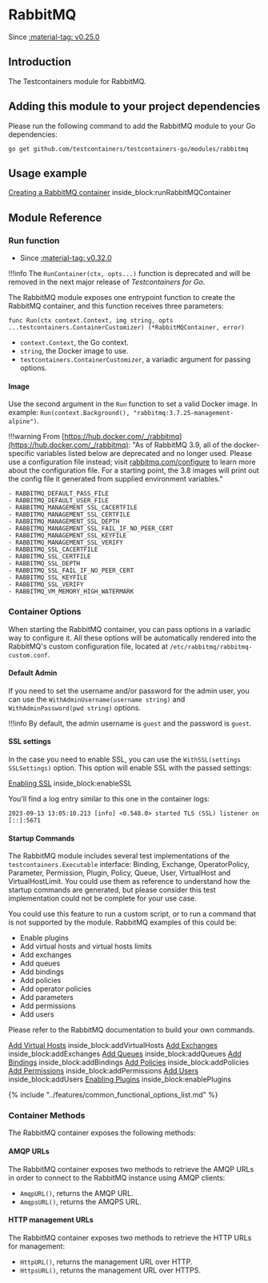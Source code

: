 # RabbitMQ

Since <a href="https://github.com/testcontainers/testcontainers-go/releases/tag/v0.25.0"><span class="tc-version">:material-tag: v0.25.0</span></a>

## Introduction

The Testcontainers module for RabbitMQ.

## Adding this module to your project dependencies

Please run the following command to add the RabbitMQ module to your Go dependencies:

```
go get github.com/testcontainers/testcontainers-go/modules/rabbitmq
```

## Usage example

<!--codeinclude-->
[Creating a RabbitMQ container](../../modules/rabbitmq/examples_test.go) inside_block:runRabbitMQContainer
<!--/codeinclude-->

## Module Reference

### Run function

- Since <a href="https://github.com/testcontainers/testcontainers-go/releases/tag/v0.32.0"><span class="tc-version">:material-tag: v0.32.0</span></a>

!!!info
    The `RunContainer(ctx, opts...)` function is deprecated and will be removed in the next major release of _Testcontainers for Go_.

The RabbitMQ module exposes one entrypoint function to create the RabbitMQ container, and this function receives three parameters:

```golang
func Run(ctx context.Context, img string, opts ...testcontainers.ContainerCustomizer) (*RabbitMQContainer, error)
```

- `context.Context`, the Go context.
- `string`, the Docker image to use.
- `testcontainers.ContainerCustomizer`, a variadic argument for passing options.

#### Image

Use the second argument in the `Run` function to set a valid Docker image.
In example: `Run(context.Background(), "rabbitmq:3.7.25-management-alpine")`.

!!!warning
    From [https://hub.docker.com/_/rabbitmq](https://hub.docker.com/_/rabbitmq): "As of RabbitMQ 3.9, all of the docker-specific variables listed below are deprecated and no longer used. Please use a configuration file instead; visit [rabbitmq.com/configure](https://rabbitmq.com/configure) to learn more about the configuration file. For a starting point, the 3.8 images will print out the config file it generated from supplied environment variables."

    - RABBITMQ_DEFAULT_PASS_FILE
    - RABBITMQ_DEFAULT_USER_FILE
    - RABBITMQ_MANAGEMENT_SSL_CACERTFILE
    - RABBITMQ_MANAGEMENT_SSL_CERTFILE
    - RABBITMQ_MANAGEMENT_SSL_DEPTH
    - RABBITMQ_MANAGEMENT_SSL_FAIL_IF_NO_PEER_CERT
    - RABBITMQ_MANAGEMENT_SSL_KEYFILE
    - RABBITMQ_MANAGEMENT_SSL_VERIFY
    - RABBITMQ_SSL_CACERTFILE
    - RABBITMQ_SSL_CERTFILE
    - RABBITMQ_SSL_DEPTH
    - RABBITMQ_SSL_FAIL_IF_NO_PEER_CERT
    - RABBITMQ_SSL_KEYFILE
    - RABBITMQ_SSL_VERIFY
    - RABBITMQ_VM_MEMORY_HIGH_WATERMARK

### Container Options

When starting the RabbitMQ container, you can pass options in a variadic way to configure it. All these options will be automatically rendered into the RabbitMQ's custom configuration file, located at `/etc/rabbitmq/rabbitmq-custom.conf`.

#### Default Admin

If you need to set the username and/or password for the admin user, you can use the `WithAdminUsername(username string)` and `WithAdminPassword(pwd string)` options.

!!!info
    By default, the admin username is `guest` and the password is `guest`.

#### SSL settings

In the case you need to enable SSL, you can use the `WithSSL(settings SSLSettings)` option. This option will enable SSL with the passed settings:

<!--codeinclude-->
[Enabling SSL](../../modules/rabbitmq/examples_test.go) inside_block:enableSSL
<!--/codeinclude-->

You'll find a log entry similar to this one in the container logs:

```
2023-09-13 13:05:10.213 [info] <0.548.0> started TLS (SSL) listener on [::]:5671
```


#### Startup Commands

The RabbitMQ module includes several test implementations of the `testcontainers.Executable` interface: Binding, Exchange, OperatorPolicy, Parameter, Permission, Plugin, Policy, Queue, User, VirtualHost and VirtualHostLimit. You could use them as reference to understand how the startup commands are generated, but please consider this test implementation could not be complete for your use case.

You could use this feature to run a custom script, or to run a command that is not supported by the module. RabbitMQ examples of this could be:

- Enable plugins
- Add virtual hosts and virtual hosts limits
- Add exchanges
- Add queues
- Add bindings
- Add policies
- Add operator policies
- Add parameters
- Add permissions
- Add users

Please refer to the RabbitMQ documentation to build your own commands.

<!--codeinclude-->
[Add Virtual Hosts](../../modules/rabbitmq/rabbitmq_test.go) inside_block:addVirtualHosts
[Add Exchanges](../../modules/rabbitmq/rabbitmq_test.go) inside_block:addExchanges
[Add Queues](../../modules/rabbitmq/rabbitmq_test.go) inside_block:addQueues
[Add Bindings](../../modules/rabbitmq/rabbitmq_test.go) inside_block:addBindings
[Add Policies](../../modules/rabbitmq/rabbitmq_test.go) inside_block:addPolicies
[Add Permissions](../../modules/rabbitmq/rabbitmq_test.go) inside_block:addPermissions
[Add Users](../../modules/rabbitmq/rabbitmq_test.go) inside_block:addUsers
[Enabling Plugins](../../modules/rabbitmq/rabbitmq_test.go) inside_block:enablePlugins
<!--/codeinclude-->

{% include "../features/common_functional_options_list.md" %}

### Container Methods

The RabbitMQ container exposes the following methods:

#### AMQP URLs

The RabbitMQ container exposes two methods to retrieve the AMQP URLs in order to connect to the RabbitMQ instance using AMQP clients:

- `AmqpURL()`, returns the AMQP URL.
- `AmqpsURL()`, returns the AMQPS URL.

#### HTTP management URLs

The RabbitMQ container exposes two methods to retrieve the HTTP URLs for management:

- `HttpURL()`, returns the management URL over HTTP.
- `HttpsURL()`, returns the management URL over HTTPS.
